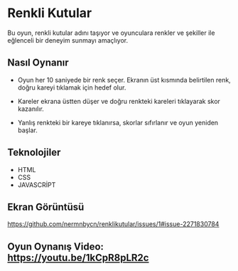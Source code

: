 
# Renkli Kutular

Bu oyun, renkli kutular adını taşıyor ve oyunculara renkler ve şekiller ile eğlenceli bir deneyim sunmayı amaçlıyor.

## Nasıl Oynanır
- Oyun her 10 saniyede bir renk seçer. Ekranın üst kısmında belirtilen renk, doğru kareyi tıklamak için hedef olur.

- Kareler ekrana üstten düşer ve doğru renkteki kareleri tıklayarak skor kazanılır.

- Yanlış renkteki bir kareye tıklanırsa, skorlar sıfırlanır ve oyun yeniden başlar.
  

## Teknolojiler
- HTML
- CSS
- JAVASCRİPT

## Ekran Görüntüsü
https://github.com/nermnbycn/renklikutular/issues/1#issue-2271830784

## Oyun Oynanış Video: https://youtu.be/1kCpR8pLR2c
